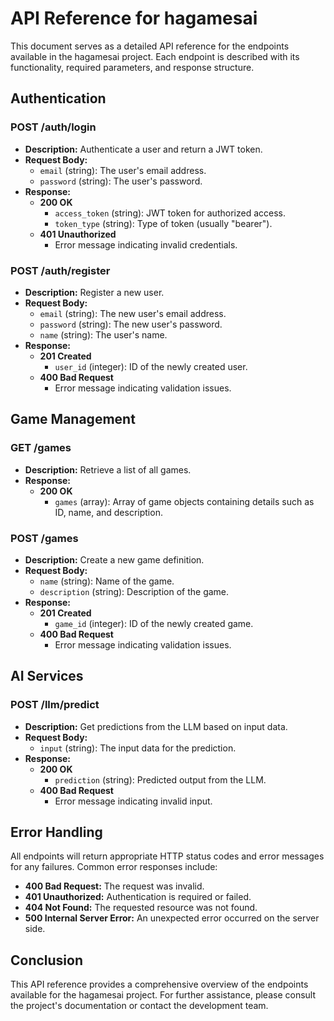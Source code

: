 # API Reference for hagamesai

This document serves as a detailed API reference for the endpoints available in the hagamesai project. Each endpoint is described with its functionality, required parameters, and response structure.

## Authentication

### POST /auth/login
- **Description:** Authenticate a user and return a JWT token.
- **Request Body:**
  - `email` (string): The user's email address.
  - `password` (string): The user's password.
- **Response:**
  - **200 OK**  
    - `access_token` (string): JWT token for authorized access.
    - `token_type` (string): Type of token (usually "bearer").
  - **401 Unauthorized**  
    - Error message indicating invalid credentials.


### POST /auth/register
- **Description:** Register a new user.
- **Request Body:**
  - `email` (string): The new user's email address.
  - `password` (string): The new user's password.
  - `name` (string): The user's name.
- **Response:**
  - **201 Created**  
    - `user_id` (integer): ID of the newly created user.
  - **400 Bad Request**  
    - Error message indicating validation issues.


## Game Management

### GET /games
- **Description:** Retrieve a list of all games.
- **Response:**
  - **200 OK**  
    - `games` (array): Array of game objects containing details such as ID, name, and description.


### POST /games
- **Description:** Create a new game definition.
- **Request Body:**
  - `name` (string): Name of the game.
  - `description` (string): Description of the game.
- **Response:**
  - **201 Created**  
    - `game_id` (integer): ID of the newly created game.
  - **400 Bad Request**  
    - Error message indicating validation issues.


## AI Services

### POST /llm/predict
- **Description:** Get predictions from the LLM based on input data.
- **Request Body:**
  - `input` (string): The input data for the prediction.
- **Response:**
  - **200 OK**  
    - `prediction` (string): Predicted output from the LLM.
  - **400 Bad Request**  
    - Error message indicating invalid input.


## Error Handling

All endpoints will return appropriate HTTP status codes and error messages for any failures. Common error responses include:
- **400 Bad Request:** The request was invalid.
- **401 Unauthorized:** Authentication is required or failed.
- **404 Not Found:** The requested resource was not found.
- **500 Internal Server Error:** An unexpected error occurred on the server side.

## Conclusion

This API reference provides a comprehensive overview of the endpoints available for the hagamesai project. For further assistance, please consult the project's documentation or contact the development team.